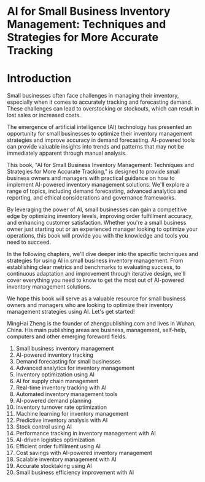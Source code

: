 # AI for Small Business Inventory Management: Techniques and Strategies for More Accurate Tracking

# Introduction

Small businesses often face challenges in managing their inventory, especially when it comes to accurately tracking and forecasting demand. These challenges can lead to overstocking or stockouts, which can result in lost sales or increased costs.

The emergence of artificial intelligence (AI) technology has presented an opportunity for small businesses to optimize their inventory management strategies and improve accuracy in demand forecasting. AI-powered tools can provide valuable insights into trends and patterns that may not be immediately apparent through manual analysis.

This book, "AI for Small Business Inventory Management: Techniques and Strategies for More Accurate Tracking," is designed to provide small business owners and managers with practical guidance on how to implement AI-powered inventory management solutions. We'll explore a range of topics, including demand forecasting, advanced analytics and reporting, and ethical considerations and governance frameworks.

By leveraging the power of AI, small businesses can gain a competitive edge by optimizing inventory levels, improving order fulfillment accuracy, and enhancing customer satisfaction. Whether you're a small business owner just starting out or an experienced manager looking to optimize your operations, this book will provide you with the knowledge and tools you need to succeed.

In the following chapters, we'll dive deeper into the specific techniques and strategies for using AI in small business inventory management. From establishing clear metrics and benchmarks to evaluating success, to continuous adaptation and improvement through iterative design, we'll cover everything you need to know to get the most out of AI-powered inventory management solutions.

We hope this book will serve as a valuable resource for small business owners and managers who are looking to optimize their inventory management strategies using AI. Let's get started!

MingHai Zheng is the founder of zhengpublishing.com and lives in Wuhan, China. His main publishing areas are business, management, self-help, computers and other emerging foreword fields.



1. Small business inventory management
2. AI-powered inventory tracking
3. Demand forecasting for small businesses
4. Advanced analytics for inventory management
5. Inventory optimization using AI
6. AI for supply chain management
7. Real-time inventory tracking with AI
8. Automated inventory management tools
9. AI-powered demand planning
10. Inventory turnover rate optimization
11. Machine learning for inventory management
12. Predictive inventory analysis with AI
13. Stock control using AI
14. Performance tracking in inventory management with AI
15. AI-driven logistics optimization
16. Efficient order fulfillment using AI
17. Cost savings with AI-powered inventory management
18. Scalable inventory management with AI
19. Accurate stocktaking using AI
20. Small business efficiency improvement with AI

